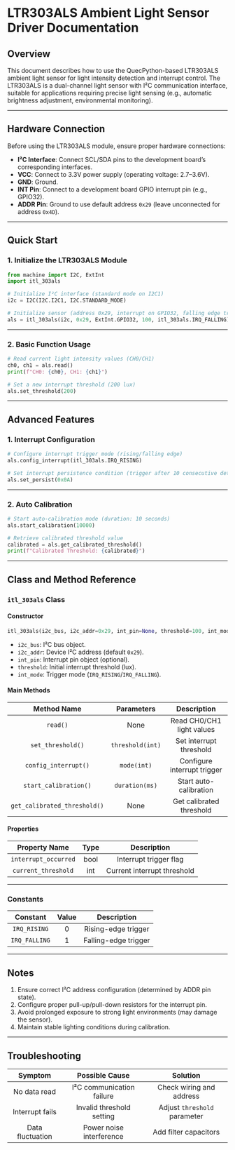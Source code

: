 # LTR303ALS Ambient Light Sensor Driver Documentation

## Overview

This document describes how to use the QuecPython-based LTR303ALS ambient light sensor for light intensity detection and interrupt control. The LTR303ALS is a dual-channel light sensor with I²C communication interface, suitable for applications requiring precise light sensing (e.g., automatic brightness adjustment, environmental monitoring).

------

## Hardware Connection

Before using the LTR303ALS module, ensure proper hardware connections:

- **I²C Interface**: Connect SCL/SDA pins to the development board’s corresponding interfaces.
- **VCC**: Connect to 3.3V power supply (operating voltage: 2.7–3.6V).
- **GND**: Ground.
- **INT Pin**: Connect to a development board GPIO interrupt pin (e.g., GPIO32).
- **ADDR Pin**: Ground to use default address `0x29` (leave unconnected for address `0x4D`).

------

## Quick Start

### 1. Initialize the LTR303ALS Module

```python
from machine import I2C, ExtInt
import itl_303als

# Initialize I²C interface (standard mode on I2C1)
i2c = I2C(I2C.I2C1, I2C.STANDARD_MODE)

# Initialize sensor (address 0x29, interrupt on GPIO32, falling edge trigger, threshold 100 lux)
als = itl_303als(i2c, 0x29, ExtInt.GPIO32, 100, itl_303als.IRQ_FALLING)
```

------

### 2. Basic Function Usage

```python
# Read current light intensity values (CH0/CH1)
ch0, ch1 = als.read()
print(f"CH0: {ch0}, CH1: {ch1}")

# Set a new interrupt threshold (200 lux)
als.set_threshold(200)
```

------

## Advanced Features

### 1. Interrupt Configuration

```python
# Configure interrupt trigger mode (rising/falling edge)
als.config_interrupt(itl_303als.IRQ_RISING)

# Set interrupt persistence condition (trigger after 10 consecutive detections)
als.set_persist(0x0A)
```

------

### 2. Auto Calibration

```python
# Start auto-calibration mode (duration: 10 seconds)
als.start_calibration(10000)

# Retrieve calibrated threshold value
calibrated = als.get_calibrated_threshold()
print(f"Calibrated Threshold: {calibrated}")
```

------

## Class and Method Reference

### `itl_303als` Class

#### Constructor

```python
itl_303als(i2c_bus, i2c_addr=0x29, int_pin=None, threshold=100, int_mode=IRQ_FALLING)
```

- `i2c_bus`: I²C bus object.
- `i2c_addr`: Device I²C address (default `0x29`).
- `int_pin`: Interrupt pin object (optional).
- `threshold`: Initial interrupt threshold (lux).
- `int_mode`: Trigger mode (`IRQ_RISING`/`IRQ_FALLING`).

#### Main Methods

|         Method Name          |    Parameters    |         Description         |
| :--------------------------: | :--------------: | :-------------------------: |
|           `read()`           |       None       |  Read CH0/CH1 light values  |
|      `set_threshold()`       | `threshold(int)` |   Set interrupt threshold   |
|     `config_interrupt()`     |   `mode(int)`    | Configure interrupt trigger |
|    `start_calibration()`     |  `duration(ms)`  |   Start auto-calibration    |
| `get_calibrated_threshold()` |       None       |  Get calibrated threshold   |

#### Properties

|    Property Name     | Type |         Description         |
| :------------------: | :--: | :-------------------------: |
| `interrupt_occurred` | bool |   Interrupt trigger flag    |
| `current_threshold`  | int  | Current interrupt threshold |

------

### Constants

|   Constant    | Value |     Description      |
| :-----------: | :---: | :------------------: |
| `IRQ_RISING`  |   0   | Rising-edge trigger  |
| `IRQ_FALLING` |   1   | Falling-edge trigger |

------

## Notes

1. Ensure correct I²C address configuration (determined by ADDR pin state).
2. Configure proper pull-up/pull-down resistors for the interrupt pin.
3. Avoid prolonged exposure to strong light environments (may damage the sensor).
4. Maintain stable lighting conditions during calibration.

------

## Troubleshooting

|     Symptom      |      Possible Cause       |           Solution           |
| :--------------: | :-----------------------: | :--------------------------: |
|   No data read   | I²C communication failure |   Check wiring and address   |
| Interrupt fails  | Invalid threshold setting | Adjust `threshold` parameter |
| Data fluctuation | Power noise interference  |    Add filter capacitors     |